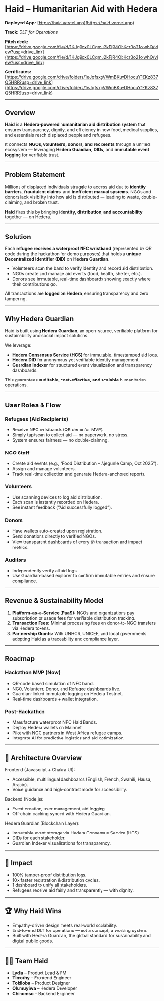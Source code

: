 # **Haid – Humanitarian Aid with Hedera**

**Deployed App:** [https://haid.vercel.app](https://haid.vercel.app)

**Track:** *DLT for Operations*

**Pitch deck:** [https://drive.google.com/file/d/1KJg9ox0LCqmu2kFjR4ObKcr3o21oIwhQ/view?usp=drive_link](https://drive.google.com/file/d/1KJg9ox0LCqmu2kFjR4ObKcr3o21oIwhQ/view?usp=drive_link)

**Certificates:** [https://drive.google.com/drive/folders/1eJqfsxgVWmBKuvDHocuY1ZKz837Q5HRR?usp=drive_link](https://drive.google.com/drive/folders/1eJqfsxgVWmBKuvDHocuY1ZKz837Q5HRR?usp=drive_link)

---

##  **Overview**

**Haid** is a **Hedera-powered humanitarian aid distribution system** that ensures transparency, dignity, and efficiency in how food, medical supplies, and essentials reach displaced people and refugees.

It connects **NGOs, volunteers, donors, and recipients** through a unified ecosystem — leveraging **Hedera Guardian**, **DIDs**, and **immutable event logging** for verifiable trust.

---

## **Problem Statement**

Millions of displaced individuals struggle to access aid due to **identity barriers**, **fraudulent claims**, and **inefficient manual systems**.
NGOs and donors lack visibility into how aid is distributed — leading to waste, double-claiming, and broken trust.

**Haid** fixes this by bringing **identity, distribution, and accountability** together — on Hedera.

---

## **Solution**

Each **refugee receives a waterproof NFC wristband** (represented by QR code during the hackathon for demo purposes) that holds a **unique Decentralized Identifier (DID)** on **Hedera Guardian**.

* Volunteers scan the band to verify identity and record aid distribution.
* NGOs create and manage aid events (food, health, shelter, etc.).
* Donors see immutable, real-time dashboards showing exactly where their contributions go.

All transactions are **logged on Hedera**, ensuring transparency and zero tampering.

---

## **Why Hedera Guardian**

Haid is built using **Hedera Guardian**, an open-source, verifiable platform for sustainability and social impact solutions.

We leverage:

* **Hedera Consensus Service (HCS)** for immutable, timestamped aid logs.
* **Hedera DID** for anonymous yet verifiable identity management.
* **Guardian Indexer** for structured event visualization and transparency dashboards.

This guarantees **auditable, cost-effective, and scalable** humanitarian operations.

---

## **User Roles & Flow**

### Refugees (Aid Recipients)

* Receive NFC wristbands (QR demo for MVP).
* Simply tap/scan to collect aid — no paperwork, no stress.
* System ensures fairness — no double-claiming.

### NGO Staff

* Create aid events (e.g., “Food Distribution – Ajegunle Camp, Oct 2025”).
* Assign and manage volunteers.
* Track real-time collection and generate Hedera-anchored reports.

### Volunteers

* Use scanning devices to log aid distribution.
* Each scan is instantly recorded on Hedera.
* See instant feedback (“Aid successfully logged”).

### Donors

* Have wallets auto-created upon registration.
* Send donations directly to verified NGOs.
* View transparent dashboards of every tℏ transaction and impact metrics.

### Auditors

* Independently verify all aid logs.
* Use Guardian-based explorer to confirm immutable entries and ensure compliance.

---

## **Revenue & Sustainability Model**

1. **Platform-as-a-Service (PaaS):** NGOs and organizations pay subscription or usage fees for verifiable distribution tracking.
2. **Transaction Fees:** Minimal processing fees on donor-to-NGO transfers via Hedera tokens.
3. **Partnership Grants:** With UNHCR, UNICEF, and local governments adopting Haid as a traceability and compliance layer.

---

## **Roadmap**

### **Hackathon MVP (Now)**

* QR-code based simulation of NFC band.
* NGO, Volunteer, Donor, and Refugee dashboards live.
* Guardian-linked immutable logging on Hedera Testnet.
* Real-time dashboards + wallet integration.

### **Post-Hackathon**

* Manufacture waterproof NFC Haid Bands.
* Deploy Hedera wallets on Mainnet.
* Pilot with NGO partners in West Africa refugee camps.
* Integrate AI for predictive logistics and aid optimization.

---

## 🧭 **Architecture Overview**

Frontend (Javascript + Chakra UI):

* Accessible, multilingual dashboards (English, French, Swahili, Hausa, Arabic).
* Voice guidance and high-contrast mode for accessibility.

Backend (Node.js):

* Event creation, user management, aid logging.
* Off-chain caching synced with Hedera Guardian.

Hedera Guardian (Blockchain Layer):

* Immutable event storage via Hedera Consensus Service (HCS).
* DIDs for each stakeholder.
* Guardian Indexer visualizations for transparency.

---

## 🎯 **Impact**

* 100% tamper-proof distribution logs.
* 10× faster registration & distribution cycles.
* 1 dashboard to unify all stakeholders.
* Refugees receive aid fairly and transparently — with dignity.

---

## 🏆 **Why Haid Wins**

* Empathy-driven design meets real-world scalability.
* End-to-end DLT for operations — not a concept, a working system.
* Built with Hedera Guardian, the global standard for sustainability and digital public goods.

---

## 👩‍💻 **Team Haid**

* **Lydia** – Product Lead & PM
* **Timothy** – Frontend Engineer
* **Tobiloba** – Product Designer
* **Olumuyiwa** – Hedera Developer
* **Chinomso** – Backend Engineer
